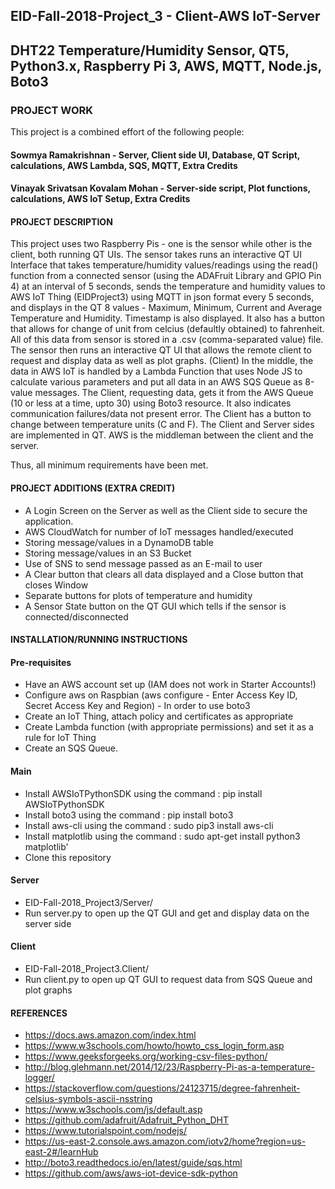 ## EID-Fall-2018-Project_3 - Client-AWS IoT-Server
## DHT22 Temperature/Humidity Sensor, QT5, Python3.x, Raspberry Pi 3, AWS, MQTT, Node.js, Boto3

### PROJECT WORK

This project is a combined effort of the following people:
#### Sowmya Ramakrishnan - Server, Client side UI, Database, QT Script, calculations, AWS Lambda, SQS, MQTT, Extra Credits
#### Vinayak Srivatsan Kovalam Mohan - Server-side script, Plot functions, calculations, AWS IoT Setup, Extra Credits

#### PROJECT DESCRIPTION

This project uses two Raspberry Pis - one is the sensor while other is the client, both running QT UIs.
The sensor takes runs an interactive QT UI Interface that takes temperature/humidity values/readings using the read() function from a connected sensor (using the ADAFruit Library and GPIO Pin 4) at an interval of 5 seconds, sends the temperature and humidity values to AWS IoT Thing (EIDProject3) using MQTT in json format every 5 seconds, and displays in the QT 8 values - Maximum, Minimum, Current and Average Temperature and Humidity. Timestamp is also displayed. It also has a button that allows for change of unit from celcius (defaultly obtained) to fahrenheit.
All of this data from sensor is stored in a .csv (comma-separated value) file.
The sensor then runs an interactive QT UI that allows the remote client to request and display data as well as plot graphs. (Client)
In the middle, the data in AWS IoT is handled by a Lambda Function that uses Node JS to calculate various parameters and put all data in an AWS SQS Queue as 8-value messages.
The Client, requesting data, gets it from the AWS Queue (10 or less at a time, upto 30) using Boto3 resource. It also indicates communication failures/data not present error. The Client has a button to change between temperature units (C and F).
The Client and Server sides are implemented in QT.
AWS is the middleman between the client and the server.

Thus, all minimum requirements have been met. 

#### PROJECT ADDITIONS (EXTRA CREDIT)

- A Login Screen on the Server as well as the Client side to secure the application.
- AWS CloudWatch for number of IoT messages handled/executed
- Storing message/values in a DynamoDB table
- Storing message/values in an S3 Bucket
- Use of SNS to send message passed as an E-mail to user
- A Clear button that clears all data displayed and a Close button that closes Window
- Separate buttons for plots of temperature and humidity
- A Sensor State button on the QT GUI which tells if the sensor is connected/disconnected

#### INSTALLATION/RUNNING INSTRUCTIONS

#### Pre-requisites
- Have an AWS account set up (IAM does not work in Starter Accounts!)
- Configure aws on Raspbian (aws configure - Enter Access Key ID, Secret Access Key and Region) - In order to use boto3
- Create an IoT Thing, attach policy and certificates as appropriate
- Create Lambda function (with appropriate permissions) and set it as a rule for IoT Thing
- Create an SQS Queue.
#### Main
- Install AWSIoTPythonSDK using the command : pip install AWSIoTPythonSDK
- Install boto3 using the command : pip install boto3
- Install aws-cli using the command : sudo pip3 install aws-cli
- Install matplotlib using the command : sudo apt-get install python3 matplotlib'
- Clone this repository
#### Server
- EID-Fall-2018_Project3/Server/
- Run server.py to open up the QT GUI and get and display data on the server side
#### Client
- EID-Fall-2018_Project3.Client/
- Run client.py to open up QT GUI to request data from SQS Queue and plot graphs

#### REFERENCES

- https://docs.aws.amazon.com/index.html
- https://www.w3schools.com/howto/howto_css_login_form.asp
- https://www.geeksforgeeks.org/working-csv-files-python/
- http://blog.glehmann.net/2014/12/23/Raspberry-Pi-as-a-temperature-logger/
- https://stackoverflow.com/questions/24123715/degree-fahrenheit-celsius-symbols-ascii-nsstring
- https://www.w3schools.com/js/default.asp
- https://github.com/adafruit/Adafruit_Python_DHT
- https://www.tutorialspoint.com/nodejs/
- https://us-east-2.console.aws.amazon.com/iotv2/home?region=us-east-2#/learnHub
- http://boto3.readthedocs.io/en/latest/guide/sqs.html
- https://github.com/aws/aws-iot-device-sdk-python

